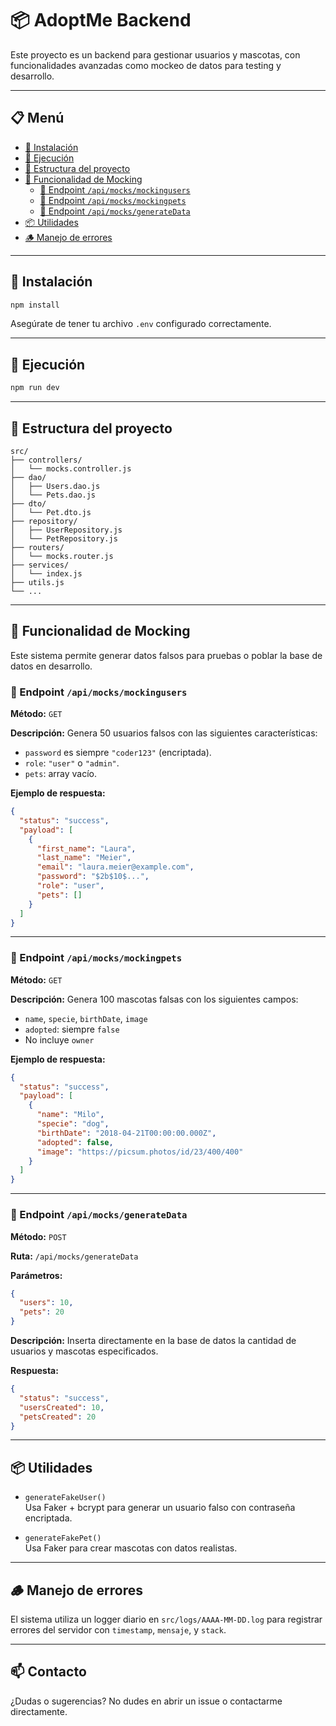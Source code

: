 # 📦 AdoptMe Backend

Este proyecto es un backend para gestionar usuarios y mascotas, con funcionalidades avanzadas como mockeo de datos para testing y desarrollo.

---

## 📋 Menú

- [🔧 Instalación](#-instalación)
- [🚀 Ejecución](#-ejecución)
- [📁 Estructura del proyecto](#-estructura-del-proyecto)
- [🧪 Funcionalidad de Mocking](#-funcionalidad-de-mocking)
  - [📍 Endpoint `/api/mocks/mockingusers`](#-endpoint-apimocksmockingusers)
  - [📍 Endpoint `/api/mocks/mockingpets`](#-endpoint-apimocksmockingpets)
  - [📍 Endpoint `/api/mocks/generateData`](#-endpoint-apimocksgeneratedata)
- [📦 Utilidades](#-utilidades)
- [🪵 Manejo de errores](#-manejo-de-errores)

---

## 🔧 Instalación

```bash
npm install
```

Asegúrate de tener tu archivo `.env` configurado correctamente.

---

## 🚀 Ejecución

```bash
npm run dev
```

---

## 📁 Estructura del proyecto

```
src/
├── controllers/
│   └── mocks.controller.js
├── dao/
│   ├── Users.dao.js
│   └── Pets.dao.js
├── dto/
│   └── Pet.dto.js
├── repository/
│   ├── UserRepository.js
│   └── PetRepository.js
├── routers/
│   └── mocks.router.js
├── services/
│   └── index.js
├── utils.js
└── ...
```

---

## 🧪 Funcionalidad de Mocking

Este sistema permite generar datos falsos para pruebas o poblar la base de datos en desarrollo.

### 📍 Endpoint `/api/mocks/mockingusers`

**Método:** `GET`

**Descripción:** Genera 50 usuarios falsos con las siguientes características:

- `password` es siempre `"coder123"` (encriptada).
- `role`: `"user"` o `"admin"`.
- `pets`: array vacío.

**Ejemplo de respuesta:**
```json
{
  "status": "success",
  "payload": [
    {
      "first_name": "Laura",
      "last_name": "Meier",
      "email": "laura.meier@example.com",
      "password": "$2b$10$...",
      "role": "user",
      "pets": []
    }
  ]
}
```

---

### 📍 Endpoint `/api/mocks/mockingpets`

**Método:** `GET`

**Descripción:** Genera 100 mascotas falsas con los siguientes campos:

- `name`, `specie`, `birthDate`, `image`
- `adopted`: siempre `false`
- No incluye `owner`

**Ejemplo de respuesta:**
```json
{
  "status": "success",
  "payload": [
    {
      "name": "Milo",
      "specie": "dog",
      "birthDate": "2018-04-21T00:00:00.000Z",
      "adopted": false,
      "image": "https://picsum.photos/id/23/400/400"
    }
  ]
}
```

---

### 📍 Endpoint `/api/mocks/generateData`

**Método:** `POST`

**Ruta:** `/api/mocks/generateData`

**Parámetros:**
```json
{
  "users": 10,
  "pets": 20
}
```

**Descripción:** Inserta directamente en la base de datos la cantidad de usuarios y mascotas especificados.

**Respuesta:**
```json
{
  "status": "success",
  "usersCreated": 10,
  "petsCreated": 20
}
```

---

## 📦 Utilidades

- `generateFakeUser()`  
  Usa Faker + bcrypt para generar un usuario falso con contraseña encriptada.

- `generateFakePet()`  
  Usa Faker para crear mascotas con datos realistas.

---

## 🪵 Manejo de errores

El sistema utiliza un logger diario en `src/logs/AAAA-MM-DD.log` para registrar errores del servidor con `timestamp`, `mensaje`, y `stack`.

---

## 📫 Contacto

¿Dudas o sugerencias? No dudes en abrir un issue o contactarme directamente.
